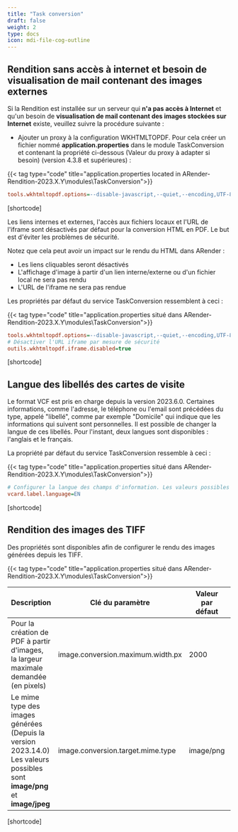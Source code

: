 ```yaml
---
title: "Task conversion"
draft: false
weight: 2
type: docs
icon: mdi-file-cog-outline
---
```


## Rendition sans accès à internet et besoin de visualisation de mail contenant des images externes

Si la Rendition est installée sur un serveur qui **n'a pas accès à Internet** et qu'un besoin de **visualisation de mail contenant des images stockées sur Internet** existe, veuillez suivre la procédure suivante :

- Ajouter un proxy à la configuration WKHTMLTOPDF. Pour cela créer un fichier nommé **application.properties** dans le module TaskConversion et contenant la propriété ci-dessous (Valeur du proxy à adapter si besoin) (version 4.3.8 et supérieures) :

{{< tag type="code" title="application.properties located in ARender-Rendition-2023.X.Y\modules\TaskConversion">}}

```cfg
tools.wkhtmltopdf.options=--disable-javascript,--quiet,--encoding,UTF-8,--load-error-handling,ignore,--disable-external-links,--disable-internal-links,--disable-local-file-access,--proxy,localhost
```

[shortcode]

Les liens internes et externes, l'accès aux fichiers locaux et l'URL de l'iframe sont désactivés par défaut pour la conversion HTML en PDF.
Le but est d'éviter les problèmes de sécurité.

Notez que cela peut avoir un impact sur le rendu du HTML dans ARender :
- Les liens cliquables seront désactivés
- L'affichage d'image à partir d'un lien interne/externe ou d'un fichier local ne sera pas rendu
- L'URL de l'iframe ne sera pas rendue

Les propriétés par défaut du service TaskConversion ressemblent à ceci :

{{< tag type="code" title="application.properties situé dans ARender-Rendition-2023.X.Y\modules\TaskConversion">}}

```cfg
tools.wkhtmltopdf.options=--disable-javascript,--quiet,--encoding,UTF-8,--load-error-handling,ignore,--disable-external-links,--disable-internal-links,--disable-local-file-access
# Désactiver l'URL iframe par mesure de sécurité
outils.wkhtmltopdf.iframe.disabled=true
```

[shortcode]


## Langue des libellés des cartes de visite

Le format VCF est pris en charge depuis la version 2023.6.0. Certaines informations, comme l'adresse, le téléphone ou l'email sont précédées du type,
appelé "libellé", comme par exemple "Domicile" qui indique que les informations qui suivent sont personnelles.
Il est possible de changer la langue de ces libellés. Pour l'instant, deux langues sont disponibles : l'anglais et le français.


La propriété par défaut du service TaskConversion ressemble à ceci :

{{< tag type="code" title="application.properties situé dans ARender-Rendition-2023.X.Y\modules\TaskConversion">}}

```cfg
# Configurer la langue des champs d'information. Les valeurs possibles sont : "FR", "EN".
vcard.label.language=EN
```

[shortcode]

## Rendition des images des TIFF

Des propriétés sont disponibles afin de configurer le rendu des images générées depuis les TIFF.

{{< tag type="code" title="application.properties situé dans ARender-Rendition-2023.X.Y\modules\TaskConversion">}}

| Description                                                                                                                  | Clé du paramètre                  | Valeur par défaut | Type   |
| ---------------------------------------------------------------------------------------------------------------------------- | --------------------------------- | ----------------- | ------ |
| Pour la création de PDF à partir d'images, la largeur maximale demandée (en pixels)                                          | image.conversion.maximum.width.px | 2000              | Entier |
| Le mime type des images générées (Depuis la version 2023.14.0)<br>Les valeurs possibles sont **image/png** et **image/jpeg** | image.conversion.target.mime.type | image/png         | String |

[shortcode]